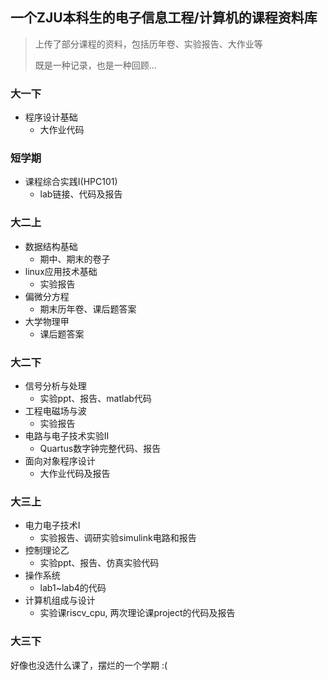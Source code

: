## 一个ZJU本科生的电子信息工程/计算机的课程资料库
> 上传了部分课程的资料，包括历年卷、实验报告、大作业等
>
> 既是一种记录，也是一种回顾...

### 大一下
+ 程序设计基础
  + 大作业代码

### 短学期
+ 课程综合实践I(HPC101)
  + lab链接、代码及报告

### 大二上
+ 数据结构基础
  + 期中、期末的卷子
+ linux应用技术基础
  + 实验报告
+ 偏微分方程
  + 期末历年卷、课后题答案
+ 大学物理甲
  + 课后题答案

### 大二下
+ 信号分析与处理
  + 实验ppt、报告、matlab代码
+ 工程电磁场与波
  + 实验报告
+ 电路与电子技术实验II
  + Quartus数字钟完整代码、报告
+ 面向对象程序设计
  + 大作业代码及报告

### 大三上
+ 电力电子技术I
  + 实验报告、调研实验simulink电路和报告
+ 控制理论乙
  + 实验ppt、报告、仿真实验代码
+ 操作系统
  + lab1~lab4的代码
+ 计算机组成与设计
  + 实验课riscv_cpu, 两次理论课project的代码及报告

### 大三下
好像也没选什么课了，摆烂的一个学期 :(